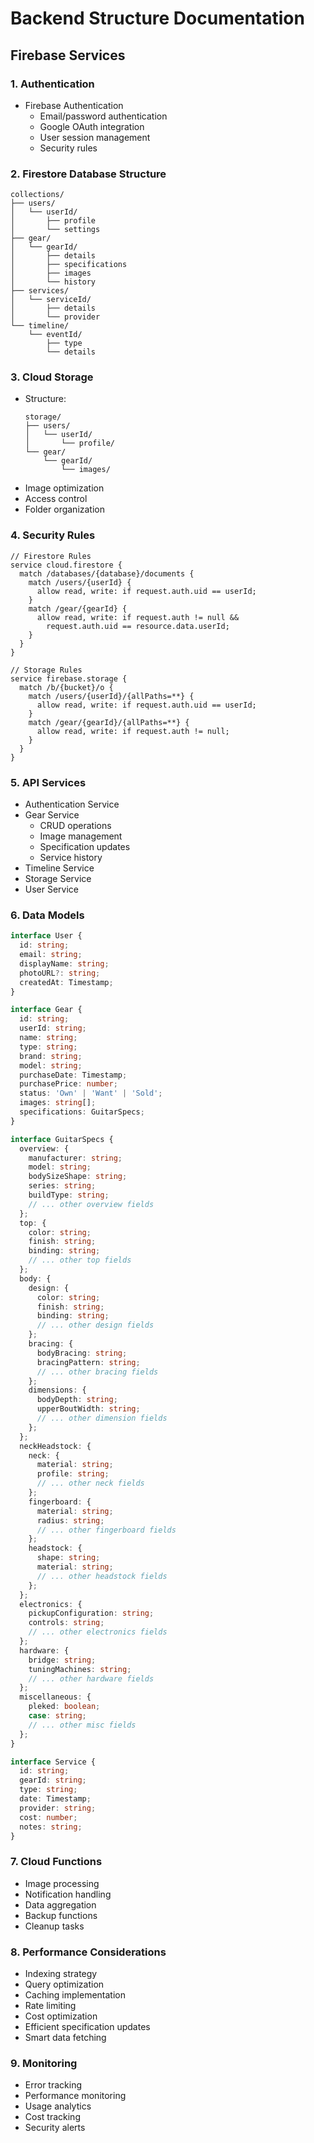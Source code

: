 # Backend Structure Documentation

## Firebase Services

### 1. Authentication
- Firebase Authentication
  - Email/password authentication
  - Google OAuth integration
  - User session management
  - Security rules

### 2. Firestore Database Structure
```
collections/
├── users/
│   └── userId/
│       ├── profile
│       └── settings
├── gear/
│   └── gearId/
│       ├── details
│       ├── specifications
│       ├── images
│       └── history
├── services/
│   └── serviceId/
│       ├── details
│       └── provider
└── timeline/
    └── eventId/
        ├── type
        └── details
```

### 3. Cloud Storage
- Structure:
  ```
  storage/
  ├── users/
  │   └── userId/
  │       └── profile/
  └── gear/
      └── gearId/
          └── images/
  ```
- Image optimization
- Access control
- Folder organization

### 4. Security Rules
```
// Firestore Rules
service cloud.firestore {
  match /databases/{database}/documents {
    match /users/{userId} {
      allow read, write: if request.auth.uid == userId;
    }
    match /gear/{gearId} {
      allow read, write: if request.auth != null && 
        request.auth.uid == resource.data.userId;
    }
  }
}

// Storage Rules
service firebase.storage {
  match /b/{bucket}/o {
    match /users/{userId}/{allPaths=**} {
      allow read, write: if request.auth.uid == userId;
    }
    match /gear/{gearId}/{allPaths=**} {
      allow read, write: if request.auth != null;
    }
  }
}
```

### 5. API Services
- Authentication Service
- Gear Service
  - CRUD operations
  - Image management
  - Specification updates
  - Service history
- Timeline Service
- Storage Service
- User Service

### 6. Data Models
```typescript
interface User {
  id: string;
  email: string;
  displayName: string;
  photoURL?: string;
  createdAt: Timestamp;
}

interface Gear {
  id: string;
  userId: string;
  name: string;
  type: string;
  brand: string;
  model: string;
  purchaseDate: Timestamp;
  purchasePrice: number;
  status: 'Own' | 'Want' | 'Sold';
  images: string[];
  specifications: GuitarSpecs;
}

interface GuitarSpecs {
  overview: {
    manufacturer: string;
    model: string;
    bodySizeShape: string;
    series: string;
    buildType: string;
    // ... other overview fields
  };
  top: {
    color: string;
    finish: string;
    binding: string;
    // ... other top fields
  };
  body: {
    design: {
      color: string;
      finish: string;
      binding: string;
      // ... other design fields
    };
    bracing: {
      bodyBracing: string;
      bracingPattern: string;
      // ... other bracing fields
    };
    dimensions: {
      bodyDepth: string;
      upperBoutWidth: string;
      // ... other dimension fields
    };
  };
  neckHeadstock: {
    neck: {
      material: string;
      profile: string;
      // ... other neck fields
    };
    fingerboard: {
      material: string;
      radius: string;
      // ... other fingerboard fields
    };
    headstock: {
      shape: string;
      material: string;
      // ... other headstock fields
    };
  };
  electronics: {
    pickupConfiguration: string;
    controls: string;
    // ... other electronics fields
  };
  hardware: {
    bridge: string;
    tuningMachines: string;
    // ... other hardware fields
  };
  miscellaneous: {
    pleked: boolean;
    case: string;
    // ... other misc fields
  };
}

interface Service {
  id: string;
  gearId: string;
  type: string;
  date: Timestamp;
  provider: string;
  cost: number;
  notes: string;
}
```

### 7. Cloud Functions
- Image processing
- Notification handling
- Data aggregation
- Backup functions
- Cleanup tasks

### 8. Performance Considerations
- Indexing strategy
- Query optimization
- Caching implementation
- Rate limiting
- Cost optimization
- Efficient specification updates
- Smart data fetching

### 9. Monitoring
- Error tracking
- Performance monitoring
- Usage analytics
- Cost tracking
- Security alerts 